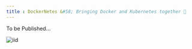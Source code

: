 ```yaml
---
title : DockerNetes &#58; Bringing Docker and Kubernetes together 😬
---
```


To be Published...

![iid](https://miro.medium.com/max/787/1*y320p_dXJmr5PMGRiXioyw.png)

